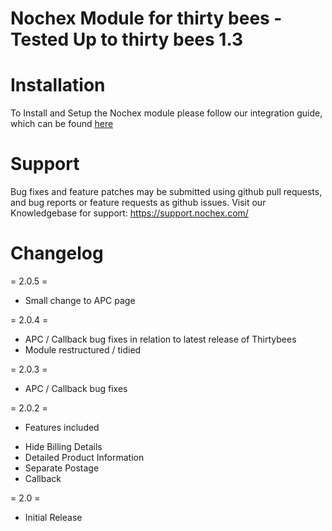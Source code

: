Nochex Module for thirty bees - Tested Up to thirty bees 1.3
============

Installation
============
To Install and Setup the Nochex module please follow our integration guide, which can be found <a href="https://support.nochex.com/kb/faq.php?cid=15">here</a>

Support
=====================
Bug fixes and feature patches may be submitted using github pull requests, and bug reports or feature requests as github issues.
Visit our Knowledgebase for support: https://support.nochex.com/ 

Changelog
=====================

= 2.0.5 =

- Small change to APC page

= 2.0.4 =

- APC / Callback bug fixes in relation to latest release of Thirtybees
- Module restructured / tidied

= 2.0.3 =

- APC / Callback bug fixes

= 2.0.2 = 

- Features included

+ Hide Billing Details
+ Detailed Product Information
+ Separate Postage
+ Callback

= 2.0 =

- Initial Release
  
